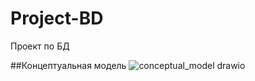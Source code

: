# Project-BD
Проект по БД

##Концептуальная модель
![conceptual_model drawio](https://user-images.githubusercontent.com/65976385/161458077-1910955a-40e9-4908-8829-51ab447abf0b.svg)
